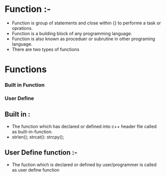 # Function :-
- Function is group of  statements and close within  {} to performe a task or oprations.
- Function is a building block of any programming language.
- Function is also known as proceduer or subrutine in other programing language.
- There are two types of functions

<h1>Functions </h1>
<h3> Built in Function </h3>
<h3> User Define </h3>

## Built in :

- The function which has declared or defined into c++ header file called as built-in-function.
- strlen();  strcat(): strcpy();

## User Define function :-

- The fuction which is declared or defined by user/programmer is called as user define function